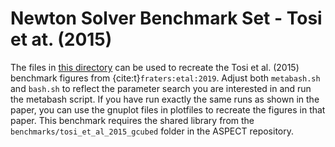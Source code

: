 # Newton Solver Benchmark Set - Tosi et at. (2015)

The files in [this directory](https://github.com/geodynamics/aspect/tree/main/benchmarks/newton_solver_benchmark_set/tosi_et_al_2015)
can be used to recreate the Tosi et al. (2015) benchmark figures
from {cite:t}`fraters:etal:2019`. Adjust both `metabash.sh` and `bash.sh`
to reflect the parameter search you are interested in and run the metabash
script. If you have run exactly the same runs as shown in the paper, you can
use the gnuplot files in plotfiles to recreate the figures in that paper. This
benchmark requires the shared library from the `benchmarks/tosi_et_al_2015_gcubed`
folder in the ASPECT repository.
